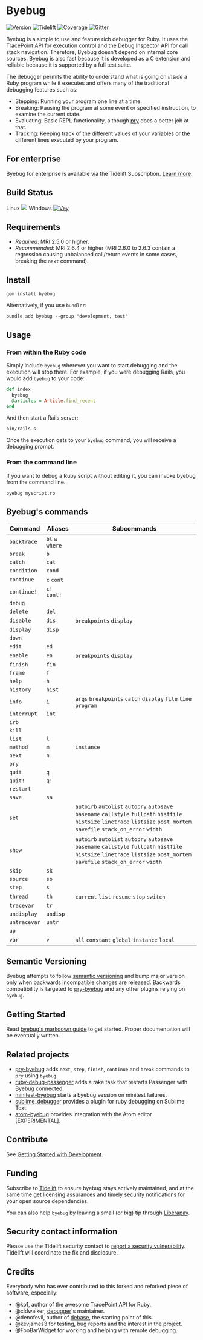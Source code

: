 # Byebug

[![Version][gem]][gem_url]
[![Tidelift][tid]][tid_url]
[![Coverage][cov]][cov_url]
[![Gitter][irc]][irc_url]

[gem]: https://img.shields.io/gem/v/byebug.svg
[tid]: https://tidelift.com/badges/github/deivid-rodriguez/byebug
[cov]: https://api.codeclimate.com/v1/badges/f1a1bec582752c22da80/test_coverage
[irc]: https://img.shields.io/badge/IRC%20(gitter)-devs%20%26%20users-brightgreen.svg

[gem_url]: https://rubygems.org/gems/byebug
[tid_url]: https://tidelift.com/subscription/pkg/rubygems-byebug?utm_source=rubygems-byebug&utm_medium=readme_badge
[cov_url]: https://codeclimate.com/github/deivid-rodriguez/byebug/test_coverage
[irc_url]: https://gitter.im/deivid-rodriguez/byebug

Byebug is a simple to use and feature rich debugger for Ruby. It uses the
TracePoint API for execution control and the Debug Inspector API for call stack
navigation. Therefore, Byebug doesn't depend on internal core sources. Byebug is also
fast because it is developed as a C extension and reliable because it is supported
by a full test suite.

The debugger permits the ability to understand what is going on _inside_ a Ruby program
while it executes and offers many of the traditional debugging features such as:

* Stepping: Running your program one line at a time.
* Breaking: Pausing the program at some event or specified instruction, to
  examine the current state.
* Evaluating: Basic REPL functionality, although [pry] does a better job at
  that.
* Tracking: Keeping track of the different values of your variables or the
  different lines executed by your program.

## For enterprise

Byebug for enterprise is available via the Tidelift Subscription. [Learn
more][Tidelift for enterprise].

## Build Status

Linux ![](https://github.com/deivid-rodriguez/byebug/workflows/build/badge.svg)
Windows [![Vey][vey]][vey_url]

[vey]: https://ci.appveyor.com/api/projects/status/github/deivid-rodriguez/byebug?svg=true

[vey_url]: https://ci.appveyor.com/project/deivid-rodriguez/byebug

## Requirements

* _Required_: MRI 2.5.0 or higher.
* _Recommended_: MRI 2.6.4 or higher (MRI 2.6.0 to 2.6.3 contain a regression
  causing unbalanced call/return events in some cases, breaking the `next` command).

## Install

```shell
gem install byebug
```

Alternatively, if you use `bundler`:

```shell
bundle add byebug --group "development, test"
```

## Usage

### From within the Ruby code

Simply include `byebug` wherever you want to start debugging and the execution will
stop there. For example, if you were debugging Rails, you would add `byebug` to
your code:

```ruby
def index
  byebug
  @articles = Article.find_recent
end
```

And then start a Rails server:

```shell
bin/rails s
```

Once the execution gets to your `byebug` command, you will receive a debugging prompt.

### From the command line

If you want to debug a Ruby script without editing it, you can invoke byebug from the command line.

```shell
byebug myscript.rb
```

## Byebug's commands

Command     | Aliases         | Subcommands
-------     | -------         | -----------
`backtrace` | `bt` `w` `where`|
`break`     | `b`             |
`catch`     | `cat`           |
`condition` | `cond`          |
`continue`  | `c` `cont`      |
`continue!` | `c!` `cont!`    |
`debug`     |                 |
`delete`    | `del`           |
`disable`   | `dis`           | `breakpoints` `display`
`display`   | `disp`          |
`down`      |                 |
`edit`      | `ed`            |
`enable`    | `en`            | `breakpoints` `display`
`finish`    | `fin`           |
`frame`     | `f`             |
`help`      | `h`             |
`history`   | `hist`          |
`info`      | `i`             | `args` `breakpoints` `catch` `display` `file` `line` `program`
`interrupt` | `int`           |
`irb`       |                 |
`kill`      |                 |
`list`      | `l`             |
`method`    | `m`             | `instance`
`next`      | `n`             |
`pry`       |                 |
`quit`      | `q`             |
`quit!`     | `q!`            |
`restart`   |                 |
`save`      | `sa`            |
`set`       |                 | `autoirb` `autolist` `autopry` `autosave` `basename` `callstyle` `fullpath` `histfile` `histsize` `linetrace` `listsize` `post_mortem` `savefile` `stack_on_error` `width`
`show`      |                 | `autoirb` `autolist` `autopry` `autosave` `basename` `callstyle` `fullpath` `histfile` `histsize` `linetrace` `listsize` `post_mortem` `savefile` `stack_on_error` `width`
`skip`      | `sk`            |
`source`    | `so`            |
`step`      | `s`             |
`thread`    | `th`            | `current` `list` `resume` `stop` `switch`
`tracevar`  | `tr`            |
`undisplay` | `undisp`        |
`untracevar`| `untr`          |
`up`        |                 |
`var`       | `v`             | `all` `constant` `global` `instance` `local`

## Semantic Versioning

Byebug attempts to follow [semantic versioning](https://semver.org) and
bump major version only when backwards incompatible changes are released.
Backwards compatibility is targeted to [pry-byebug] and any other plugins
relying on `byebug`.

## Getting Started

Read [byebug's markdown
guide](https://github.com/deivid-rodriguez/byebug/blob/master/GUIDE.md) to get
started. Proper documentation will be eventually written.

## Related projects

* [pry-byebug] adds `next`, `step`, `finish`, `continue` and `break` commands
  to `pry` using `byebug`.
* [ruby-debug-passenger] adds a rake task that restarts Passenger with Byebug
  connected.
* [minitest-byebug] starts a byebug session on minitest failures.
* [sublime_debugger] provides a plugin for ruby debugging on Sublime Text.
* [atom-byebug] provides integration with the Atom editor [EXPERIMENTAL].

## Contribute

See [Getting Started with Development](CONTRIBUTING.md).

## Funding

Subscribe to [Tidelift][Tidelift support] to ensure byebug stays actively
maintained, and at the same time get licensing assurances and timely security
notifications for your open source dependencies.

You can also help `byebug` by leaving a small (or big) tip through [Liberapay].

## Security contact information

Please use the Tidelift security contact to [report a security vulnerability].
Tidelift will coordinate the fix and disclosure.

## Credits

Everybody who has ever contributed to this forked and reforked piece of
software, especially:

* @ko1, author of the awesome TracePoint API for Ruby.
* @cldwalker, [debugger]'s maintainer.
* @denofevil, author of [debase], the starting point of this.
* @kevjames3 for testing, bug reports and the interest in the project.
* @FooBarWidget for working and helping with remote debugging.

[debugger]: https://github.com/cldwalker/debugger
[pry]: https://github.com/pry/pry
[debase]: https://github.com/denofevil/debase
[pry-byebug]: https://github.com/deivid-rodriguez/pry-byebug
[ruby-debug-passenger]: https://github.com/davejamesmiller/ruby-debug-passenger
[minitest-byebug]: https://github.com/kaspth/minitest-byebug
[sublime_debugger]: https://github.com/shuky19/sublime_debugger
[atom-byebug]: https://github.com/izaera/atom-byebug
[Liberapay]: https://liberapay.com/byebug/donate
[Tidelift]: https://tidelift.com/subscription/pkg/rubygems-byebug?utm_source=rubygems-byebug&utm_medium=readme_text
[Tidelift for enterprise]: https://tidelift.com/subscription/pkg/rubygems-byebug?utm_source=rubygems-byebug&utm_medium=referral&utm_campaign=github&utm_content=enterprise
[Tidelift support]: https://tidelift.com/subscription/pkg/rubygems-byebug?utm_source=rubygems-byebug&utm_medium=referral&utm_campaign=github&utm_content=support
[report a security vulnerability]: https://tidelift.com/security
